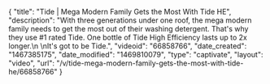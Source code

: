 {
    "title": "Tide | Mega Modern Family Gets the Most With Tide HE",
    "description": "With three generations under one roof, the mega modern family needs to get the most out of their washing detergent. That's why they use #1 rated Tide. One bottle of Tide High Efficiency lasts up to 2x longer.\n \nIt's got to be Tide.",
    "videoid": "66858766",
    "date_created": "1467385175",
    "date_modified": "1469810079",
    "type": "captivate",
    "layout": "video",
    "url": "\/v\/tide-mega-modern-family-gets-the-most-with-tide-he\/66858766"
}